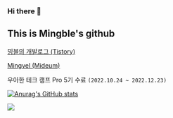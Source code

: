### Hi there 👋

## This is Mingble's github

[밍블의 개발로그 (Tistory)](https://far-ming.tistory.com/)

[Mingvel (Mideum)](https://medium.com/@mingvel_dev)

우아한 테크 캠프 Pro 5기 수료 `(2022.10.24 ~ 2022.12.23)`


[![Anurag's GitHub stats](https://github-readme-stats.vercel.app/api?username=meeingjae)](https://github.com/anuraghazra/github-readme-stats)

![](https://github-readme-stats.vercel.app/api/top-langs/?username=meeingjae&theme=tokyonight&hide=css)
